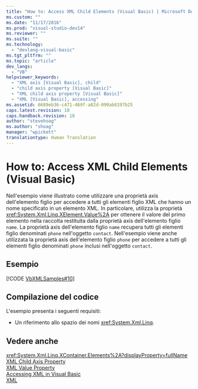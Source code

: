```yaml
---
title: "How to: Access XML Child Elements (Visual Basic) | Microsoft Docs"
ms.custom: ""
ms.date: "11/17/2016"
ms.prod: "visual-studio-dev14"
ms.reviewer: ""
ms.suite: ""
ms.technology: 
  - "devlang-visual-basic"
ms.tgt_pltfrm: ""
ms.topic: "article"
dev_langs: 
  - "VB"
helpviewer_keywords: 
  - "XML axis [Visual Basic], child"
  - "child axis property [Visual Basic]"
  - "XML child axis property [Visual Basic]"
  - "XML [Visual Basic], accessing"
ms.assetid: 6689eb36-c471-469f-a82d-099ab8197b25
caps.latest.revision: 18
caps.handback.revision: 18
author: "stevehoag"
ms.author: "shoag"
manager: "wpickett"
translationtype: Human Translation
---
```

# How to: Access XML Child Elements (Visual Basic)
Nell'esempio viene illustrato come utilizzare una proprietà axis dell'elemento figlio per accedere a tutti gli elementi figlio XML che hanno un nome specificato in un elemento XML.  In particolare, utilizza la proprietà <xref:System.Xml.Linq.XElement.Value%2A> per ottenere il valore del primo elemento nella raccolta restituita dalla proprietà axis dell'elemento figlio `name`.  La proprietà axis dell'elemento figlio `name` recupera tutti gli elementi figlio denominati `phone` nell'oggetto `contact`.  Nell'esempio viene anche utilizzata la proprietà axis dell'elemento figlio `phone` per accedere a tutti gli elementi figlio denominati `phone` inclusi nell'oggetto `contact`.  
  
## Esempio  
 [!CODE [VbXMLSamples#10](../CodeSnippet/VS_Snippets_VBCSharp/VbXMLSamples#10)]  
  
## Compilazione del codice  
 L'esempio presenta i seguenti requisiti:  
  
-   Un riferimento allo spazio dei nomi <xref:System.Xml.Linq>.  
  
## Vedere anche  
 <xref:System.Xml.Linq.XContainer.Elements%2A?displayProperty=fullName>   
 [XML Child Axis Property](../../../../visual-basic/language-reference/xml-axis/xml-child-axis-property.md)   
 [XML Value Property](../../../../visual-basic/language-reference/xml-axis/xml-value-property.md)   
 [Accessing XML in Visual Basic](../../../../visual-basic/programming-guide/language-features/xml/accessing-xml.md)   
 [XML](../../../../visual-basic/programming-guide/language-features/xml/index.md)